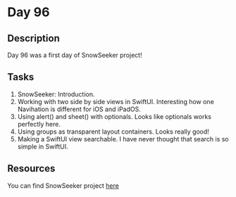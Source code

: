 # Day 96

## Description

Day 96 was a first day of SnowSeeker project!

## Tasks

1. SnowSeeker: Introduction. 
2. Working with two side by side views in SwiftUI. Interesting how one Navihation is different for iOS and iPadOS.
3. Using alert() and sheet() with optionals. Looks like optionals works perfectly here.
4. Using groups as transparent layout containers. Looks really good!
5. Making a SwiftUI view searchable. I have never thought that search is so simple in SwiftUI.

## Resources

You can find SnowSeeker project [here](/Sources/SnowSeeker/)
